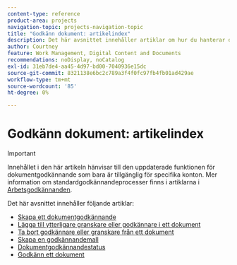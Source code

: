 ```yaml
---
content-type: reference
product-area: projects
navigation-topic: projects-navigation-topic
title: "Godkänn dokument: artikelindex"
description: Det här avsnittet innehåller artiklar om hur du hanterar dokumentgodkännanden i Adobe Workfront.
author: Courtney
feature: Work Management, Digital Content and Documents
recommendations: noDisplay, noCatalog
exl-id: 31eb7de4-aa45-4d97-bd00-7040936e15dc
source-git-commit: 8321138e6bc2c789a3f4f0fc97fb4fb01ad429ae
workflow-type: tm+mt
source-wordcount: '85'
ht-degree: 0%

---
```


# Godkänn dokument: artikelindex

>[!IMPORTANT]
>
>Innehållet i den här artikeln hänvisar till den uppdaterade funktionen för dokumentgodkännande som bara är tillgänglig för specifika konton. Mer information om standardgodkännandeprocesser finns i artiklarna i [Arbetsgodkännanden](/help/quicksilver/review-and-approve-work/manage-approvals/manage-approvals.md).

Det här avsnittet innehåller följande artiklar:

* [Skapa ett dokumentgodkännande](/help/quicksilver/review-and-approve-work/document-reviews-and-approvals/manage-document-approvals/create-a-document-approval.md)
* [Lägga till ytterligare granskare eller godkännare i ett dokument](/help/quicksilver/review-and-approve-work/document-reviews-and-approvals/manage-document-approvals/add-additional-reviewers-or-approvers.md)
* [Ta bort godkännare eller granskare från ett dokument](/help/quicksilver/review-and-approve-work/document-reviews-and-approvals/manage-document-approvals/remove-approvers-or-reviewers.md)
* [Skapa en godkännandemall](/help/quicksilver/review-and-approve-work/document-reviews-and-approvals/manage-document-approvals/create-approval-template.md)
* [Dokumentgodkännandestatus](/help/quicksilver/review-and-approve-work/document-reviews-and-approvals/manage-document-approvals/document-approval-status.md)
* [Godkänn ett dokument](/help/quicksilver/review-and-approve-work/document-reviews-and-approvals/review-and-approve-documents/approve-a-document.md)